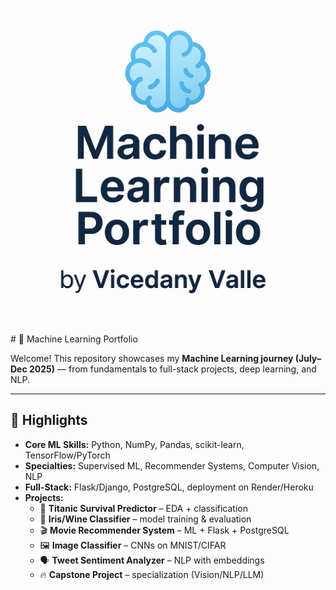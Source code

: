 <p align="center">
  <img src="assets/Banner.png" alt="Machine Learning Portfolio Banner" width="800"/>
</p>
# 🧠 Machine Learning Portfolio  

Welcome! This repository showcases my **Machine Learning journey (July–Dec 2025)** — from fundamentals to full-stack projects, deep learning, and NLP.  

---

## 🚀 Highlights  
- **Core ML Skills:** Python, NumPy, Pandas, scikit-learn, TensorFlow/PyTorch  
- **Specialties:** Supervised ML, Recommender Systems, Computer Vision, NLP  
- **Full-Stack:** Flask/Django, PostgreSQL, deployment on Render/Heroku  
- **Projects:**  
  - 🧪 **Titanic Survival Predictor** – EDA + classification  
  - 🧠 **Iris/Wine Classifier** – model training & evaluation  
  - 🎬 **Movie Recommender System** – ML + Flask + PostgreSQL  
  - 🖼️ **Image Classifier** – CNNs on MNIST/CIFAR  
  - 🗣️ **Tweet Sentiment Analyzer** – NLP with embeddings  
  - 🔥 **Capstone Project** – specialization (Vision/NLP/LLM)  
